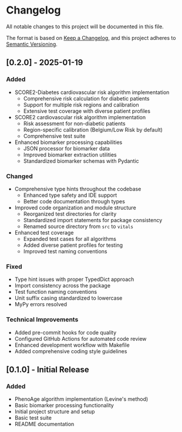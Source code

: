 # Changelog

All notable changes to this project will be documented in this file.

The format is based on [Keep a Changelog](https://keepachangelog.com/en/1.0.0/),
and this project adheres to [Semantic Versioning](https://semver.org/spec/v2.0.0.html).

## [0.2.0] - 2025-01-19

### Added
- SCORE2-Diabetes cardiovascular risk algorithm implementation
  - Comprehensive risk calculation for diabetic patients
  - Support for multiple risk regions and calibration
  - Extensive test coverage with diverse patient profiles
- SCORE2 cardiovascular risk algorithm implementation
  - Risk assessment for non-diabetic patients
  - Region-specific calibration (Belgium/Low Risk by default)
  - Comprehensive test suite
- Enhanced biomarker processing capabilities
  - JSON processor for biomarker data
  - Improved biomarker extraction utilities
  - Standardized biomarker schemas with Pydantic

### Changed
- Comprehensive type hints throughout the codebase
  - Enhanced type safety and IDE support
  - Better code documentation through types
- Improved code organization and module structure
  - Reorganized test directories for clarity
  - Standardized import statements for package consistency
  - Renamed source directory from `src` to `vitals`
- Enhanced test coverage
  - Expanded test cases for all algorithms
  - Added diverse patient profiles for testing
  - Improved test naming conventions

### Fixed
- Type hint issues with proper TypedDict approach
- Import consistency across the package
- Test function naming conventions
- Unit suffix casing standardized to lowercase
- MyPy errors resolved

### Technical Improvements
- Added pre-commit hooks for code quality
- Configured GitHub Actions for automated code review
- Enhanced development workflow with Makefile
- Added comprehensive coding style guidelines

## [0.1.0] - Initial Release

### Added
- PhenoAge algorithm implementation (Levine's method)
- Basic biomarker processing functionality
- Initial project structure and setup
- Basic test suite
- README documentation
